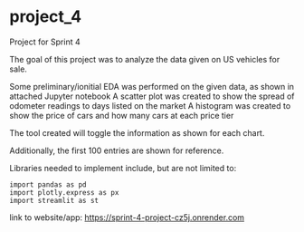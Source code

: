 # project_4
Project for Sprint 4

The goal of this project was to analyze the data given on US vehicles for sale.

Some preliminary/ionitial EDA was performed on the given data, as shown in attached Jupyter notebook
    A scatter plot was created to show the spread of odometer readings to days listed on the market
    A histogram was created to show the price of cars and how many cars at each price tier

The tool created will toggle the information as shown for each chart.

Additionally, the first 100 entries are shown for reference.

Libraries needed to implement include, but are not limited to:

    import pandas as pd
    import plotly.express as px
    import streamlit as st



link to website/app:
    https://sprint-4-project-cz5j.onrender.com
